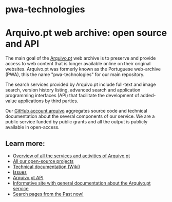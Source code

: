# pwa-technologies

# Arquivo.pt web archive: open source and API

The main goal of the [Arquivo.pt](http://www.arquivo.pt) web archive is to preserve and provide access to web content that is longer available online on their original websites. Arquivo.pt was formerly known as the Portuguese web-archive (PWA), this the name "pwa-technologies" for our main repository.

The search services provided by Arquivo.pt include full-text and image search, version history listing, advanced search and application programming interfaces (API) that facilitate the development of added-value applications by third parties. 

Our [GitHub account arquivo](https://github.com/arquivo/) aggregates source code and technical documentation about the several components of our service. We are a public service funded by public grants and all the output is publicly available in open-access.

## Learn more:
* [Overview of all the services and activities of Arquivo.pt](https://github.com/arquivo/pwa-technologies/wiki/Arquivo.pt-in-a-nutshell:-overview-of-services-and-activities)
* [All our open-source projects](https://github.com/arquivo?tab=repositories)
* [Technical documentation (Wiki)](https://github.com/arquivo/pwa-technologies/wiki)
* [Issues](https://github.com/arquivo/pwa-technologies/issues)
* [Arquivo.pt API](http://arquivo.pt/api)
* [Informative site with general documentation about the Arquivo.pt service](http://sobre.arquivo.pt/en/)
* [Search pages from the Past now!](http://arquivo.pt/?l=en)
